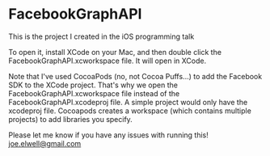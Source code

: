 # FacebookGraphAPI
This is the project I created in the iOS programming talk

To open it, install XCode on your Mac, and then double click the FacebookGraphAPI.xcworkspace file. It will open in XCode.

Note that I've used CocoaPods (no, not Cocoa Puffs...) to add the Facebook SDK to the XCode project.  That's why we open the 
FacebookGraphAPI.xcworkspace file instead of the FacebookGraphAPI.xcodeproj file.  A simple project would only have the
xcodeproj file.  Cocoapods creates a workspace (which contains multiple projects) to add libraries you specify.

Please let me know if you have any issues with running this!  joe.elwell@gmail.com


